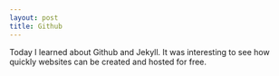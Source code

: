 ```yaml
---
layout: post
title: Github
---
```


Today I learned about Github and Jekyll. It was interesting to see how quickly websites can be created and hosted for free.
